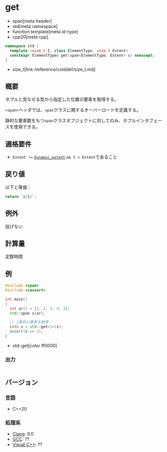 # get
* span[meta header]
* std[meta namespace]
* function template[meta id-type]
* cpp20[meta cpp]

```cpp
namespace std {
  template <size_t I, class ElementType, size_t Extent>
  constexpr ElementType& get(span<ElementType, Extent> s) noexcept;
}
```
* size_t[link /reference/cstddef/size_t.md]

## 概要
タプルと見なせる型から指定した位置の要素を取得する。

`<span>`ヘッダでは、`span`クラスに関するオーバーロードを定義する。

静的な要素数をもつ`span`クラスオブジェクトに対してのみ、タプルインタフェースを使用できる。


## 適格要件
- `Extent !=` [`dynamic_extent`](/reference/span/dynamic_extent.md) `&& I < Extent`であること


## 戻り値
以下と等価：

```cpp
return `s[I]`;
```


## 例外
投げない


## 計算量
定数時間


## 例
```cpp example
#include <span>
#include <cassert>

int main()
{
  int ar[] = {1, 2, 3, 4, 5};
  std::span s{ar};

  // 1番目の要素を取得
  int& x = std::get<1>(s);
  assert(x == 2);
}
```
* std::get[color ff0000]


### 出力
```
```


## バージョン
### 言語
- C++20

### 処理系
- [Clang](/implementation.md#clang): 9.0
- [GCC](/implementation.md#gcc): ??
- [Visual C++](/implementation.md#visual_cpp): ??
